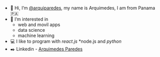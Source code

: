 - 👋 Hi, I’m [@arquiparedes](https://twitter.com/arquiparedes), my name is Arquimedes, I am from Panama	🇵🇦
- 👀 I’m interested in 
  - web and movil apps
  - data science
  - machine learning
- 💻 I like to program with *react.js* *node.js and *python*
- ✒️ Linkedin - [Arquimedes Paredes](https://www.linkedin.com/in/arquiparedes/)
